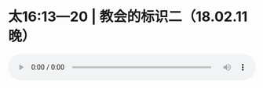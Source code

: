 # 太16:13—20 | 教会的标识二（18.02.11晚）

<audio style="width: 100%;" preload="false" controls controlslist="nodownload"><source src="//cdn.wechat.edu.pl/audio/mp3/old/21888.mp3" type="audio/mpeg">Your browser does not support the audio element.</audio>


